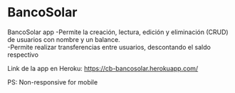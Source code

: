 # BancoSolar
BancoSolar app
-Permite la creación, lectura, edición y eliminación (CRUD) de usuarios con nombre y un balance.  
-Permite realizar transferencias entre usuarios, descontando el saldo respectivo  

Link de la app en Heroku: https://cb-bancosolar.herokuapp.com/  

PS: Non-responsive for mobile  


